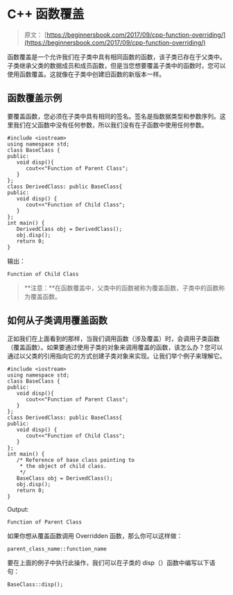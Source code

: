 # C++ 函数覆盖

> 原文： [https://beginnersbook.com/2017/09/cpp-function-overriding/](https://beginnersbook.com/2017/09/cpp-function-overriding/)

函数覆盖是一个允许我们在子类中具有相同函数的函数，该子类已存在于父类中。子类继承父类的数据成员和成员函数，但是当您想要覆盖子类中的函数时，您可以使用函数覆盖。这就像在子类中创建旧函数的新版本一样。

## 函数覆盖示例

要覆盖函数，您必须在子类中具有相同的签名。签名是指数据类型和参数序列。这里我们在父函数中没有任何参数，所以我们没有在子函数中使用任何参数。

```
#include <iostream>
using namespace std;
class BaseClass {
public:
   void disp(){
      cout<<"Function of Parent Class";
   }
};
class DerivedClass: public BaseClass{
public:
   void disp() {
      cout<<"Function of Child Class";
   }
};
int main() {
   DerivedClass obj = DerivedClass();
   obj.disp();
   return 0;
}
```

输出：

```
Function of Child Class
```

> **注意：**在函数覆盖中，父类中的函数被称为覆盖函数，子类中的函数称为覆盖函数。

## 如何从子类调用覆盖函数

正如我们在上面看到的那样，当我们调用函数（涉及覆盖）时，会调用子类函数（覆盖函数）。如果要通过使用子类的对象来调用覆盖的函数，该怎么办？您可以通过以父类的引用指向它的方式创建子类对象来实现。让我们举个例子来理解它。

```
#include <iostream>
using namespace std;
class BaseClass {
public:
   void disp(){
      cout<<"Function of Parent Class";
   }
};
class DerivedClass: public BaseClass{
public:
   void disp() {
      cout<<"Function of Child Class";
   }
};
int main() {
   /* Reference of base class pointing to
    * the object of child class.
    */
   BaseClass obj = DerivedClass(); 
   obj.disp();
   return 0;
}
```

Output:

```
Function of Parent Class
```

如果你想从覆盖函数调用 Overridden 函数，那么你可以这样做：

```
parent_class_name::function_name
```

要在上面的例子中执行此操作，我们可以在子类的 disp（）函数中编写以下语句：

```
BaseClass::disp();
```